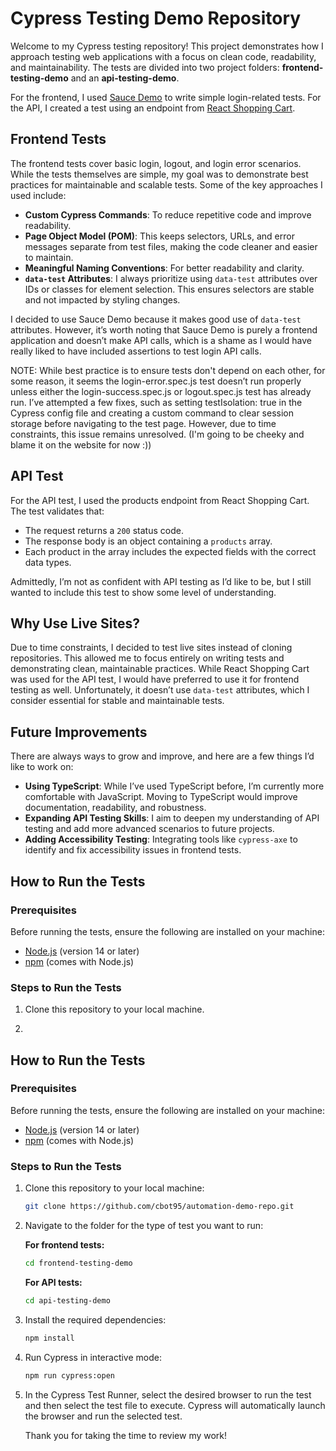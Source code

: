 # Cypress Testing Demo Repository

Welcome to my Cypress testing repository! This project demonstrates how I approach testing web applications with a focus on clean code, readability, and maintainability. The tests are divided into two project folders: **frontend-testing-demo** and an **api-testing-demo**.  

For the frontend, I used [Sauce Demo](https://www.saucedemo.com/) to write simple login-related tests. For the API, I created a test using an endpoint from [React Shopping Cart](https://react-shopping-cart-67954.firebaseapp.com/).

## Frontend Tests

The frontend tests cover basic login, logout, and login error scenarios. While the tests themselves are simple, my goal was to demonstrate best practices for maintainable and scalable tests. Some of the key approaches I used include:  

- **Custom Cypress Commands**: To reduce repetitive code and improve readability.  
- **Page Object Model (POM)**: This keeps selectors, URLs, and error messages separate from test files, making the code cleaner and easier to maintain.  
- **Meaningful Naming Conventions**: For better readability and clarity.  
- **`data-test` Attributes**: I always prioritize using `data-test` attributes over IDs or classes for element selection. This ensures selectors are stable and not impacted by styling changes.  

I decided to use Sauce Demo because it makes good use of `data-test` attributes. However, it’s worth noting that Sauce Demo is purely a frontend application and doesn’t make API calls, which is a shame as I would have really liked to have included assertions to test login API calls.  

NOTE: While best practice is to ensure tests don't depend on each other, for some reason, it seems the login-error.spec.js test doesn’t run properly unless either the login-success.spec.js or logout.spec.js test has already run. I’ve attempted a few fixes, such as setting testIsolation: true in the Cypress config file and creating a custom command to clear session storage before navigating to the test page. However, due to time constraints, this issue remains unresolved. (I'm going to be cheeky and blame it on the website for now :))

## API Test

For the API test, I used the products endpoint from React Shopping Cart. The test validates that:  

- The request returns a `200` status code.  
- The response body is an object containing a `products` array.  
- Each product in the array includes the expected fields with the correct data types.  

Admittedly, I’m not as confident with API testing as I’d like to be, but I still wanted to include this test to show some level of understanding.

## Why Use Live Sites?

Due to time constraints, I decided to test live sites instead of cloning repositories. This allowed me to focus entirely on writing tests and demonstrating clean, maintainable practices. While React Shopping Cart was used for the API test, I would have preferred to use it for frontend testing as well. Unfortunately, it doesn’t use `data-test` attributes, which I consider essential for stable and maintainable tests.  

## Future Improvements

There are always ways to grow and improve, and here are a few things I’d like to work on:  

- **Using TypeScript**: While I’ve used TypeScript before, I’m currently more comfortable with JavaScript. Moving to TypeScript would improve documentation, readability, and robustness.  
- **Expanding API Testing Skills**: I aim to deepen my understanding of API testing and add more advanced scenarios to future projects.  
- **Adding Accessibility Testing**: Integrating tools like `cypress-axe` to identify and fix accessibility issues in frontend tests.

## How to Run the Tests

### Prerequisites
Before running the tests, ensure the following are installed on your machine:
- [Node.js](https://nodejs.org/) (version 14 or later)
- [npm](https://www.npmjs.com/) (comes with Node.js)

### Steps to Run the Tests
1. Clone this repository to your local machine.
2. ```markdown
## How to Run the Tests

### Prerequisites
Before running the tests, ensure the following are installed on your machine:
- [Node.js](https://nodejs.org/) (version 14 or later)
- [npm](https://www.npmjs.com/) (comes with Node.js)

### Steps to Run the Tests
1. Clone this repository to your local machine:
   ```bash
   git clone https://github.com/cbot95/automation-demo-repo.git
   ```

2. Navigate to the folder for the type of test you want to run:

   **For frontend tests:**
     ```bash
     cd frontend-testing-demo
     ```
   **For API tests:**
     ```bash
     cd api-testing-demo
     ```

4. Install the required dependencies:
   ```bash
   npm install
   ```

5. Run Cypress in interactive mode:
   ```bash
   npm run cypress:open
   ```

6. In the Cypress Test Runner, select the desired browser to run the test and then select the test file to execute. Cypress will automatically launch the browser and run the selected test.



   Thank you for taking the time to review my work!

